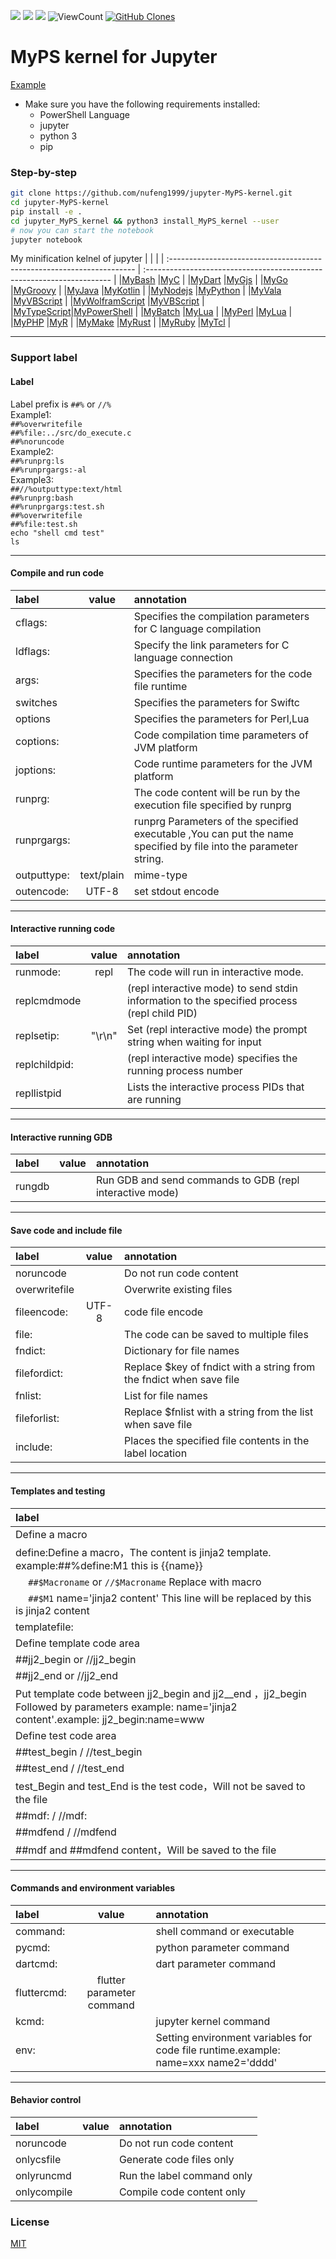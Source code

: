 ![](https://img.shields.io/badge/Jupyter-Kernel-green?link=https://jupyter.org/&link=https://github.com/jupyter/jupyter/wiki/Jupyter-kernels) ![](https://img.shields.io/badge/MyPS-Kernel-orange) ![](https://img.shields.io/github/watchers/nufeng1999/jupyter-MyPS-kernel) <img alt="ViewCount" src="https://views.whatilearened.today/views/github/nufeng1999/jupyter-MyPS-kernel.svg">
    <a href="https://github.com/nufeng1999/jupyter-MyPS-kernel"><img alt="GitHub Clones" src="https://img.shields.io/badge/dynamic/json?color=success&label=Clone&query=count&url=https://raw.githubusercontent.com/nufeng1999/jupyter-MyPS-kernel/master/clone.json&logo=github"></a>
# MyPS kernel for Jupyter  
  
[Example](https://github.com/nufeng1999/jupyter-MyPS-kernel/blob/master/example/MyPS.ipynb "Example")
* Make sure you have the following requirements installed:
  * PowerShell Language
  * jupyter
  * python 3
  * pip
### Step-by-step
```bash
git clone https://github.com/nufeng1999/jupyter-MyPS-kernel.git
cd jupyter-MyPS-kernel
pip install -e . 
cd jupyter_MyPS_kernel && python3 install_MyPS_kernel --user
# now you can start the notebook
jupyter notebook
```
My minification kelnel of jupyter
|                   |                 |
| :--------------------------------------------------------------------- | :--------------------------------------------------------------------- |
|[MyBash](https://github.com/nufeng1999/jupyter-MyBash-kernel)           |[MyC](https://github.com/nufeng1999/jupyter-MyC-kernel)                 |
|[MyDart](https://github.com/nufeng1999/jupyter-MyDart-kernel)           |[MyGjs](https://github.com/nufeng1999/jupyter-MyGjs-kernel)             |
|[MyGo](https://github.com/nufeng1999/jupyter-MyGo-kernel)               |[MyGroovy](https://github.com/nufeng1999/jupyter-MyGroovy-kernel)       |
|[MyJava](https://github.com/nufeng1999/jupyter-MyJava-kernel)           |[MyKotlin](https://github.com/nufeng1999/jupyter-MyKotlin-kernel)       |
|[MyNodejs](https://github.com/nufeng1999/jupyter-MyNodejs-kernel)       |[MyPython](https://github.com/nufeng1999/jupyter-MyPython-kernel)       |
|[MyVala](https://github.com/nufeng1999/jupyter-MyVala-kernel)           |[MyVBScript](https://github.com/nufeng1999/jupyter-MyVBScript-kernel)   |
|[MyWolframScript](https://github.com/nufeng1999/jupyter-MyWLS-kernel)   |[MyVBScript](https://github.com/nufeng1999/jupyter-MyHtml-kernel)       |  
|[MyTypeScript](https://github.com/nufeng1999/jupyter-MyTypeScript-kernel)|[MyPowerShell](https://github.com/nufeng1999/jupyter-MyPS-kernel)      |
|[MyBatch](https://github.com/nufeng1999/jupyter-MyBatch-kernel)         |[MyLua](https://github.com/nufeng1999/jupyter-MyLua-kernel)             |
|[MyPerl](https://github.com/nufeng1999/jupyter-MyPerl-kernel)           |[MyLua](https://github.com/nufeng1999/jupyter-MySwift-kernel)           |
|[MyPHP](https://github.com/nufeng1999/jupyter-MyPHP-kernel)             |[MyR](https://github.com/nufeng1999/jupyter-MyR-kernel)                 |
|[MyMake](https://github.com/nufeng1999/jupyter-MyMake-kernel)           |[MyRust](https://github.com/nufeng1999/jupyter-MyRust-kernel)           |
|[MyRuby](https://github.com/nufeng1999/jupyter-MyRuby-kernel)           |[MyTcl](https://github.com/nufeng1999/jupyter-MyTcl-kernel)             |
  
----  
### Support label  
#### Label  
Label prefix is `##%` or `//%`  
Example1:   
`##%overwritefile`  
`##%file:../src/do_execute.c`  
`##%noruncode`  
Example2:   
`##%runprg:ls`  
`##%runprgargs:-al`  
Example3:   
`##//%outputtype:text/html`  
`##%runprg:bash`   
`##%runprgargs:test.sh`  
`##%overwritefile`  
`##%file:test.sh`  
`echo "shell cmd test"`   
`ls`   
  
----
#### Compile and run code
| label       |   value    | annotation                                                                                                       |
| :---------- | :--------: | :--------------------------------------------------------------------------------------------------------------- |
| cflags:     |            | Specifies the compilation parameters for C language compilation                                                  |
| ldflags:    |            | Specify the link parameters for C language connection                                                            |
| args:       |            | Specifies the parameters for the code file runtime                                                               |
| switches    |            | Specifies the parameters for Swiftc                                                                              |
| options     |            | Specifies the parameters for Perl,Lua                                                                            |
| coptions:   |            | Code compilation time parameters of JVM platform                                                                 |
| joptions:   |            | Code runtime parameters for the JVM platform                                                                     |
| runprg:     |            | The code content will be run by the execution file specified by runprg                                           |
| runprgargs: |            | runprg Parameters of the specified executable ,You can put the name specified by file into the parameter string. |
| outputtype: | text/plain | mime-type                                                                                                        |
| outencode:  | UTF-8      | set stdout encode                                                                                                |
---
#### Interactive running code
| label         | value | annotation                                                                                  |
| :-------------- | :------: | :-------------------------------------------------------------------------------------------- |
| runmode:      |  repl  | The code will run in interactive mode.                                                      |
| replcmdmode   |        | (repl interactive mode) to send stdin information to the specified process (repl child PID) |
| replsetip:    | "\r\n" | Set (repl interactive mode) the prompt string when waiting for input                        |
| replchildpid: |        | (repl interactive mode) specifies the running process number                                |
| repllistpid   |        | Lists the interactive process PIDs that are running                                         |
---
#### Interactive running GDB
| label  | value | annotation                                               |
| :------- | :-----: | :--------------------------------------------------------- |
| rungdb |      | Run GDB and send commands to GDB (repl interactive mode) |
---
#### Save code and include file
| label         | value | annotation                                              |
| :------------ | :---: | :--------------------------------------------------     |
| noruncode     |      | Do not run code content                                  |
| overwritefile |      | Overwrite existing files                                 |
| fileencode:   | UTF-8| code file encode                                         |
| file:         |      | The code can be saved to multiple files                  |
| fndict:       |      | Dictionary for file names                                |
| filefordict:  |      | Replace $key of fndict with a string from the fndict when save file |
| fnlist:       |      | List for file names                                      |
| fileforlist:  |      | Replace $fnlist with a string from the list  when save file |
| include:      |      | Places the specified file contents in the label location |
---
#### Templates and testing
| label                                                                                                                                          |
| :----------------------------------------------------------------------------------------------------------------------------------------------- |
| Define a macro                                                                                                                                 |
| define:Define a macro，The content is jinja2 template. example:\#\#%define:M1 this is {{name}}                                                 |
| &emsp; `##$Macroname` or `//$Macroname` Replace with macro                                                                                    |
| &emsp; `##$M1` name='jinja2 content' This line will be replaced by this is jinja2 content                                                      |
| templatefile:                                                                                                                                  |
| Define template code area                                                                                                                      |
| \#\#jj2_begin or  //jj2_begin                                                                                                                  |
| \#\#jj2_end   or  //jj2_end                                                                                                                    |
| Put template code between jj2_begin and jj2__end ，jj2_begin Followed by parameters example: name='jinja2 content'.example: jj2_begin:name=www |
| Define test code area                                                                                                                          |
| ##test_begin  /  //test_begin                                                                                                                  |
| ##test_end    /  //test_end                                                                                                                    |
| test_Begin and test_End is the test code，Will not be saved to the file                                                                      |
| \#\#mdf:    /  //mdf:                                                                                                                  |
| \#\#mdfend  /  //mdfend                                                                                                                    |
| \#\#mdf and \#\#mdfend  content，Will be saved to the file                                                                      |
---
#### Commands and environment variables
| label       |           value           | annotation                                                                         |
| :------------ | :-------------------------: | :----------------------------------------------------------------------------------- |
| command:    |                          | shell command or executable                                                        |
| pycmd:      |                          | python parameter command                                                           |
| dartcmd:    |                          | dart parameter command                                                             |
| fluttercmd: | flutter parameter command |                                                                                    |
| kcmd:       |                          | jupyter kernel command                                                             |
| env:        |                          | Setting environment variables for code file runtime.example: name=xxx name2='dddd' |
---
#### Behavior control
| label       | value | annotation                 |
| :------------ | :-----: | :--------------------------- |
| noruncode   |      | Do not run code content    |
| onlycsfile  |      | Generate code files only   |
| onlyruncmd  |      | Run the label command only |
| onlycompile |      | Compile code content only  |
### License
[MIT](LICENSE.txt)
